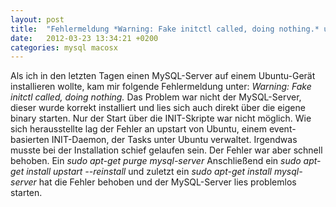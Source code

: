 ```yaml
---
layout: post
title:  "Fehlermeldung *Warning: Fake initctl called, doing nothing.* unter Ubuntu"
date:   2012-03-23 13:34:21 +0200
categories: mysql macosx
---
```

Als ich in den letzten Tagen einen MySQL-Server auf einem Ubuntu-Gerät installieren wollte, kam mir folgende Fehlermeldung unter: *Warning: Fake initctl called, doing nothing.* Das Problem war nicht der MySQL-Server, dieser wurde korrekt installiert und lies sich auch direkt über die eigene binary starten. Nur der Start über die INIT-Skripte war nicht möglich. Wie sich herausstellte lag der Fehler an upstart von Ubuntu, einem event-basierten INIT-Daemon, der Tasks unter Ubuntu verwaltet. Irgendwas musste bei der Installation schief gelaufen sein. Der Fehler war aber schnell behoben. Ein *sudo apt-get purge mysql-server* Anschließend ein *sudo apt-get install upstart --reinstall* und zuletzt ein *sudo apt-get install mysql-server* hat die Fehler behoben und der MySQL-Server lies problemlos starten.